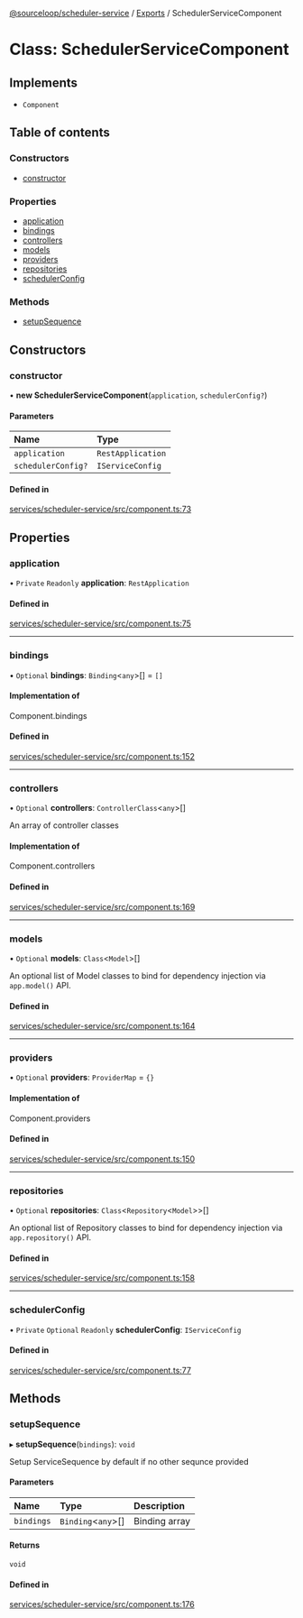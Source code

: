 [@sourceloop/scheduler-service](../README.md) / [Exports](../modules.md) / SchedulerServiceComponent

# Class: SchedulerServiceComponent

## Implements

- `Component`

## Table of contents

### Constructors

- [constructor](SchedulerServiceComponent.md#constructor)

### Properties

- [application](SchedulerServiceComponent.md#application)
- [bindings](SchedulerServiceComponent.md#bindings)
- [controllers](SchedulerServiceComponent.md#controllers)
- [models](SchedulerServiceComponent.md#models)
- [providers](SchedulerServiceComponent.md#providers)
- [repositories](SchedulerServiceComponent.md#repositories)
- [schedulerConfig](SchedulerServiceComponent.md#schedulerconfig)

### Methods

- [setupSequence](SchedulerServiceComponent.md#setupsequence)

## Constructors

### constructor

• **new SchedulerServiceComponent**(`application`, `schedulerConfig?`)

#### Parameters

| Name | Type |
| :------ | :------ |
| `application` | `RestApplication` |
| `schedulerConfig?` | `IServiceConfig` |

#### Defined in

[services/scheduler-service/src/component.ts:73](https://github.com/codeweb05/repo1/blob/ea19add/services/scheduler-service/src/component.ts#L73)

## Properties

### application

• `Private` `Readonly` **application**: `RestApplication`

#### Defined in

[services/scheduler-service/src/component.ts:75](https://github.com/codeweb05/repo1/blob/ea19add/services/scheduler-service/src/component.ts#L75)

___

### bindings

• `Optional` **bindings**: `Binding`<`any`\>[] = `[]`

#### Implementation of

Component.bindings

#### Defined in

[services/scheduler-service/src/component.ts:152](https://github.com/codeweb05/repo1/blob/ea19add/services/scheduler-service/src/component.ts#L152)

___

### controllers

• `Optional` **controllers**: `ControllerClass`<`any`\>[]

An array of controller classes

#### Implementation of

Component.controllers

#### Defined in

[services/scheduler-service/src/component.ts:169](https://github.com/codeweb05/repo1/blob/ea19add/services/scheduler-service/src/component.ts#L169)

___

### models

• `Optional` **models**: `Class`<`Model`\>[]

An optional list of Model classes to bind for dependency injection
via `app.model()` API.

#### Defined in

[services/scheduler-service/src/component.ts:164](https://github.com/codeweb05/repo1/blob/ea19add/services/scheduler-service/src/component.ts#L164)

___

### providers

• `Optional` **providers**: `ProviderMap` = `{}`

#### Implementation of

Component.providers

#### Defined in

[services/scheduler-service/src/component.ts:150](https://github.com/codeweb05/repo1/blob/ea19add/services/scheduler-service/src/component.ts#L150)

___

### repositories

• `Optional` **repositories**: `Class`<`Repository`<`Model`\>\>[]

An optional list of Repository classes to bind for dependency injection
via `app.repository()` API.

#### Defined in

[services/scheduler-service/src/component.ts:158](https://github.com/codeweb05/repo1/blob/ea19add/services/scheduler-service/src/component.ts#L158)

___

### schedulerConfig

• `Private` `Optional` `Readonly` **schedulerConfig**: `IServiceConfig`

#### Defined in

[services/scheduler-service/src/component.ts:77](https://github.com/codeweb05/repo1/blob/ea19add/services/scheduler-service/src/component.ts#L77)

## Methods

### setupSequence

▸ **setupSequence**(`bindings`): `void`

Setup ServiceSequence by default if no other sequnce provided

#### Parameters

| Name | Type | Description |
| :------ | :------ | :------ |
| `bindings` | `Binding`<`any`\>[] | Binding array |

#### Returns

`void`

#### Defined in

[services/scheduler-service/src/component.ts:176](https://github.com/codeweb05/repo1/blob/ea19add/services/scheduler-service/src/component.ts#L176)
